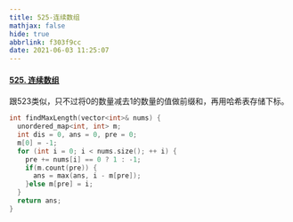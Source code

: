```yaml
---
title: 525-连续数组
mathjax: false
hide: true
abbrlink: f303f9cc
date: 2021-06-03 11:25:07
---
```


#### [525. 连续数组](https://leetcode-cn.com/problems/contiguous-array/)

跟523类似，只不过将0的数量减去1的数量的值做前缀和，再用哈希表存储下标。

```cpp
int findMaxLength(vector<int>& nums) {
  unordered_map<int, int> m;
  int dis = 0, ans = 0, pre = 0;
  m[0] = -1;
  for (int i = 0; i < nums.size(); ++ i) {
    pre += nums[i] == 0 ? 1 : -1;
    if(m.count(pre)) {
      ans = max(ans, i - m[pre]);
    }else m[pre] = i;
  }
  return ans;
}
```

